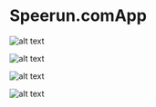 # Speerun.comApp

![alt text](https://github.com/Asiern/Speerun.comApp/blob/master/Home.png)

![alt text](https://github.com/Asiern/Speerun.comApp/blob/master/DarkSouls.png)

![alt text](https://github.com/Asiern/Speerun.comApp/blob/master/NierAutomata.png)

![alt text](https://github.com/Asiern/Speerun.comApp/blob/master/Account.png)
